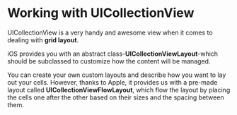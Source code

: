 # Working with UICollectionView

UICollectionView is a very handy and awesome view when it comes to dealing with **grid layout**. 

iOS provides you with an abstract class-**UICollectionViewLayout**-which should be subclassed to customize how the content will be managed. 

You can create your own custom layouts and describe how you want to lay out your cells.
However, thanks to Apple, it provides us with a pre-made layout called **UICollectionViewFlowLayout**, which flow the layout by placing the cells one after the other based on their sizes and the spacing between them.

